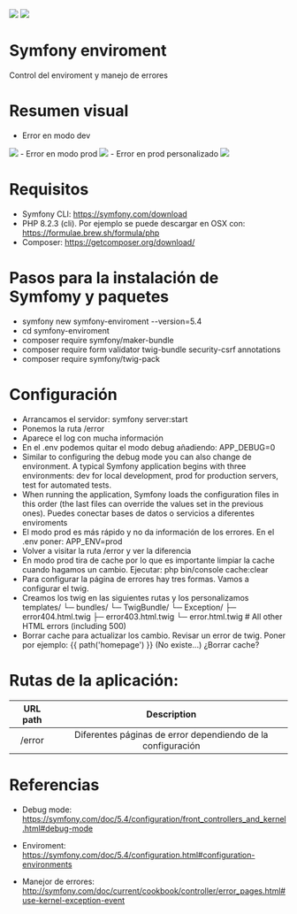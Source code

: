 <img src="https://jorgebenitezlopez.com/github/symfony.jpg">
<img src="https://img.shields.io/static/v1?label=PHP&message=Symfony&color=green">

# Symfony enviroment

Control del enviroment y manejo de errores

# Resumen visual

- Error en modo dev
<img src="https://jorgebenitezlopez.com/github/errorSymfony1.png">
- Error en modo prod
<img src="https://jorgebenitezlopez.com/github/errorSymfony2.png">
- Error en prod personalizado
<img src="https://jorgebenitezlopez.com/github/errorSymfony3.png">

# Requisitos

- Symfony CLI: https://symfony.com/download
- PHP 8.2.3 (cli). Por ejemplo se puede descargar en OSX con: https://formulae.brew.sh/formula/php
- Composer: https://getcomposer.org/download/

# Pasos para la instalación de Symfomy y paquetes

- symfony new symfony-enviroment --version=5.4
- cd symfony-enviroment
- composer require symfony/maker-bundle
- composer require form validator twig-bundle security-csrf annotations
- composer require symfony/twig-pack

# Configuración 

- Arrancamos el servidor: symfony server:start
- Ponemos la ruta /error
- Aparece el log con mucha información
- En el .env podemos quitar el modo debug añadiendo: APP_DEBUG=0
- Similar to configuring the debug mode you can also change de environment. A typical Symfony application begins with three environments: dev for local development, prod for production servers, test for automated tests.
- When running the application, Symfony loads the configuration files in this order (the last files can override the values set in the previous ones). Puedes conectar bases de datos o servicios a diferentes enviroments
- El modo prod es más rápido y no da información de los errores. En el .env poner: APP_ENV=prod
- Volver a visitar la ruta /error y ver la diferencia
- En modo prod tira de cache por lo que es importante limpiar la cache cuando hagamos un cambio. Ejecutar: php bin/console cache:clear
- Para configurar la página de errores hay tres formas. Vamos a configurar el twig. 
- Creamos los twig en las siguientes rutas y los personalizamos
templates/
└─ bundles/
   └─ TwigBundle/
      └─ Exception/
         ├─ error404.html.twig
         ├─ error403.html.twig
         └─ error.html.twig      # All other HTML errors (including 500)
- Borrar cache para actualizar los cambio. Revisar un error de twig. Poner por ejemplo: {{ path('homepage') }} (No existe...) ¿Borrar cache?



# Rutas de la aplicación:

| URL path                    | Description           | 
| :--------------------------:|:---------------------:|
| /error                    |  Diferentes páginas de error dependiendo de la configuración|

# Referencias

- Debug mode: https://symfony.com/doc/5.4/configuration/front_controllers_and_kernel.html#debug-mode

- Enviroment: https://symfony.com/doc/5.4/configuration.html#configuration-environments

- Manejor de errores: http://symfony.com/doc/current/cookbook/controller/error_pages.html#use-kernel-exception-event

